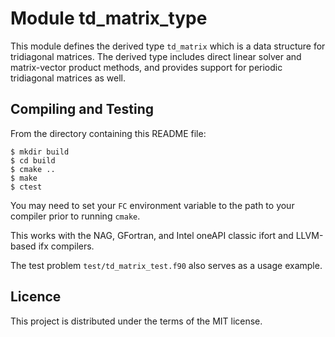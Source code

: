 # Module td_matrix_type
This module defines the derived type `td_matrix` which is a data structure for
tridiagonal matrices. The derived type includes direct linear solver and
matrix-vector product methods, and provides support for periodic tridiagonal
matrices as well.

## Compiling and Testing
From the directory containing this README file:
```
$ mkdir build
$ cd build
$ cmake ..
$ make
$ ctest
```
You may need to set your `FC` environment variable to the path to your compiler
prior to running `cmake`.

This works with the NAG, GFortran, and Intel oneAPI classic ifort and
LLVM-based ifx compilers.

The test problem `test/td_matrix_test.f90` also serves as a usage example.

## Licence
This project is distributed under the terms of the MIT license.